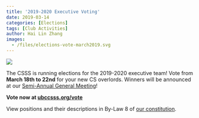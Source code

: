 ```yaml
---
title: '2019-2020 Executive Voting'
date: 2019-03-14
categories: [Elections]
tags: [Club Activities]
author: Hai Lin Zhang
images:
  - /files/elections-vote-march2019.svg
---
```


![](/files/elections-vote-march2019.svg)

The CSSS is running elections for the 2019-2020 executive team! Vote from
**March 18th to 22nd** for your new CS overlords. Winners will be announced at
our [Semi-Annual General Meeting](/events/2019/03/22/general-meeting/)!

**Vote now at [ubccsss.org/vote](https://www.ugrad.cs.ubc.ca/~v7w9a/elections/)**

View positions and their descriptions in By-Law 8 of
[our constitution](/about/constitution).
